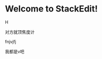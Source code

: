 
# Welcome to StackEdit!

H


对方就顶焦度计

fnjvjfj

我都是v吧
<!--stackedit_data:
eyJoaXN0b3J5IjpbLTE2MjQ2NjAxMjMsMTk0NTE0NDczNSw1NT
c2NTg1MjcsLTUyMzAxODA4NywtNzE1MjUxOTkwLC0xMTUyNDQ4
Njc0LC0xMzEzMzgxNzM0LDM1NDQyNDgxNiwtOTI1NzcwNzU4LC
0xNTY1MDA4MDI4LC0zMDUzNDUyMjksLTEzOTk4NDA0NzJdfQ==

-->